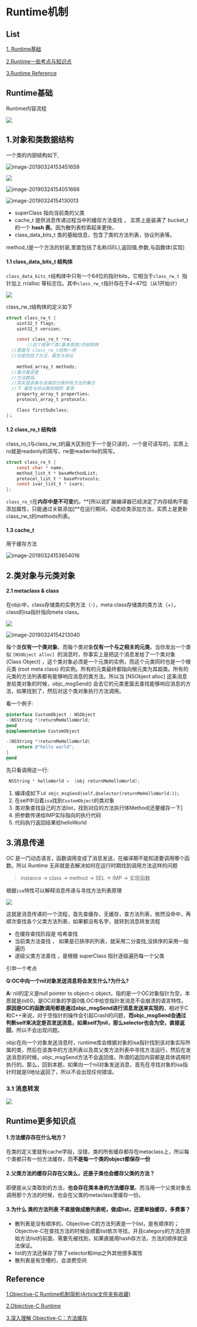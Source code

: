 # Runtime机制

## List

<a href="#Runtime Foundation">1. Runtime基础</a>

<a href="#Runtime Key Points">2.Runtime一些考点与知识点</a>

<a href="#Runtime Reference">3.Runtime Reference</a>



<a id="Runtime Foundation">

## Runtime基础

Runtime内容流程

![](http://sylarimage.oss-cn-shenzhen.aliyuncs.com/2019-03-19-022544.jpg)

## 1.对象和类数据结构

一个类的内部结构如下,

![image-20190324153451659](http://sylarimage.oss-cn-shenzhen.aliyuncs.com/2019-03-24-085229.jpg)



![](http://sylarimage.oss-cn-shenzhen.aliyuncs.com/2019-03-19-023218.jpg)



![image-20190324154051666](http://sylarimage.oss-cn-shenzhen.aliyuncs.com/2019-03-24-085240.jpg)

![image-20190324154130013](http://sylarimage.oss-cn-shenzhen.aliyuncs.com/2019-03-24-085336.jpg)



- superClass 指向当前类的父类
- cache_t 提供消息传递过程当中的缓存方法查找 ， 实质上是装满了 bucket_t 的一个 **hash 表**。因为散列表检索起来更快，
- class_data_bits_t 类的基础信息，包含了类的方法列表，协议列表等。



method_t是一个方法的封装,里面包括了名称(SEL),返回值,参数,与函数体(实现)



#### 1.1 class_data_bits_t 结构体

`class_data_bits_t`结构体中只有一个64位的指针bits，它相当于`class_rw_t `指针加上 rr/alloc 等标志位。其中`class_rw_t`指针存在于4~47位（从1开始计）

![](http://sylarimage.oss-cn-shenzhen.aliyuncs.com/2019-03-19-023930.png)

class_rw_t结构体的定义如下

```objective-c
struct class_rw_t {
    uint32_t flags;
    uint32_t version;

    const class_ro_t *ro;
		//这个是单个类(基本原类)的结构体
  //里面与 class_rw_t结构一样
  //也是包括了方法，属性与协议
  
    method_array_t methods;
  //重点看这里
  //方法数组.
  //其实是该类与该类的分类所有方法的集合
  //下 属性与协议数组相同 意思
    property_array_t properties;
    protocol_array_t protocols;

    Class firstSubclass;
}；
```



#### 1.2 class_ro_t 结构体

class_ro_t与class_rw_t的最大区别在于一个是只读的，一个是可读写的，实质上ro就是readonly的简写，rw是readwrite的简写。

```objective-c
struct class_ro_t {
    const char * name;
    method_list_t * baseMethodList;
    protocol_list_t * baseProtocols;
    const ivar_list_t * ivars;
};
```

`class_ro_t`在**内存中是不可变**的。**[所以说扩展编译器已经决定了内存结构不能添加属性，只能通过关联添加]**在运行期间，动态给类添加方法，实质上是更新class_rw_t的methods列表。



#### 1.3 cache_t

用于缓存方法

![image-20190324153654016](http://sylarimage.oss-cn-shenzhen.aliyuncs.com/2019-03-24-085245.jpg)



## 2.类对象与元类对象

#### 2.1 metaclass & class

在objc中，class存储类的实例方法（-），meta class存储类的类方法（+），class的isa指针指向meta class。

![](http://sylarimage.oss-cn-shenzhen.aliyuncs.com/2019-03-19-023919.jpg)



![image-20190324154213040](http://sylarimage.oss-cn-shenzhen.aliyuncs.com/2019-07-23-134845.jpg)



每个类**仅有一个类对象**，而每个类对象**仅有一个与之相关的元类**。当你发出一个类似 `[NSObject alloc] `的消息时，你事实上是把这个消息发给了一个类对象 (Class Object) ，这个类对象必须是一个元类的实例，而这个元类同时也是一个根元类 (root meta class) 的实例。所有的元类最终都指向根元类为其超类。所有的元类的方法列表都有能够响应消息的类方法。所以当 [NSObject alloc] 这条消息发给类对象的时候，objc_msgSend() 会去它的元类里面去查找能够响应消息的方法，如果找到了，然后对这个类对象执行方法调用。

看一个例子:

```objective-c
@interface CustomObject : NSObject
-(NSString *)returnMeHelloWorld;
@end
@implementation CustomObject

-(NSString *)returnMeHelloWorld{
    return @"hello world";
}
@end
```

先只看调用这一行:

```objective-c
 NSString * helloWorld =  [obj returnMeHelloWorld];
```

1. 编译成如下`id objc_msgSend(self,@selector(returnMeHelloWorld:));`
2. 在self中沿着`isa`找到`CustomObject`的类对象
3. 类对象查找自己的方法list，找到对应的方法执行体Method[还要缓存一下]
4. 把参数传递给IMP实际指向的执行代码
5. 代码执行返回结果给helloWorld

## 3.消息传递

OC 是一门动态语言，函数调用变成了消息发送，在编译期不能知道要调用哪个函数。所以 Runtime 无非就是去解决如何在运行时期找到调用方法这样的问题

> instance -> class -> method -> SEL -> IMP -> 实现函数

根据`isa`特性可以解释消息传递与寻找方法列表原理

![](http://sylarimage.oss-cn-shenzhen.aliyuncs.com/2019-03-19-061439.jpg)



这就是消息传递的一个流程，首先查缓存，无缓存，查方法列表，依然没命中，再顺次查找各个父类方法列表，如果都没有名字，就转到消息转发流程

- 在缓存查找阶段是 哈希查找
- 当前类方法查找 ， 如果是已排序的列表，就采用二分查找,没排序的采用一般遍历
- 逐级父类方法查找 ，是根据 superClass 指针逐级遍历每一个父类



引申一个考点

**Q:OC中向一个nil对象发送消息将会发生什么?为什么?**

**A:** nil的定义是null pointer to object-c object，指的是一个OC对象指针为空，本质就是(id)0，是OC对象的字面0值.OC中给空指针发消息不会崩溃的语言特性，**原因是OC的函数调用都是通过objc_msgSend进行消息发送来实现的**，相对于C和C++来说，对于空指针的操作会引起Crash的问题，**而objc_msgSend会通过判断self来决定是否发送消息，如果self为nil，那么selector也会为空，直接返回**，所以不会出现问题。

objc在向一个对象发送消息时，runtime库会根据对象的isa指针找到该对象实际所属的类，然后在该类中的方法列表以及其父类方法列表中寻找方法运行，然后在发送消息的时候，objc_msgSend方法不会返回值，所谓的返回内容都是具体调用时执行的。那么，回到本题，如果向一个nil对象发送消息，首先在寻找对象的isa指针时就是0地址返回了，所以不会出现任何错误。



### 3.1 消息转发

![](http://sylarimage.oss-cn-shenzhen.aliyuncs.com/2019-03-19-061727.jpg)



<a id="Runtime Key Points">

## Runtime更多知识点

#### 1.方法缓存存在什么地方？

在类的定义里就有cache字段，没错，类的所有缓存都存在metaclass上，所以每个类都只有一份方法缓存，而**不是每一个类的object都保存一份**

#### 2.父类方法的缓存只存在父类么，还是子类也会缓存父类的方法？

即便是从父类取到的方法，**也会存在类本身的方法缓存里**。而当用一个父类对象去调用那个方法的时候，也会在父类的metaclass里缓存一份。

#### 3.为什么 类的方法列表 不直接做成散列表呢，做成list，还要单独缓存，多费事？

- 散列表是没有顺序的，Objective-C的方法列表是一个list，是有顺序的；Objective-C在查找方法的时候会顺着list依次寻找，并且category的方法在原始方法list的前面，需要先被找到，如果直接用hash存方法，方法的顺序就没法保证。
- list的方法还保存了除了selector和imp之外其他很多属性
- 散列表是有空槽的，会浪费空间



<a id="Runtime Reference">

## Reference

[1.Objective-C Runtime机制简析(Article文件夹有收藏)](https://www.jianshu.com/p/0a4e5b944d7d)

[2.Objective-C Runtime](http://yulingtianxia.com/blog/2014/11/05/objective-c-runtime/)

[3.深入理解 Objective-C：方法缓存](https://tech.meituan.com/2015/08/12/deep-understanding-object-c-of-method-caching.html)

